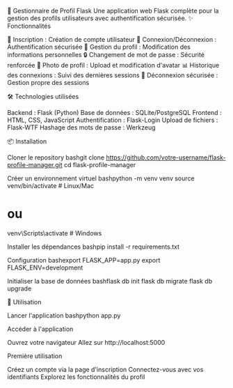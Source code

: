 🔐 Gestionnaire de Profil Flask
Une application web Flask complète pour la gestion des profils utilisateurs avec authentification sécurisée.
✨ Fonctionnalités

📝 Inscription : Création de compte utilisateur
🔑 Connexion/Déconnexion : Authentification sécurisée
👤 Gestion du profil : Modification des informations personnelles
🔒 Changement de mot de passe : Sécurité renforcée
📸 Photo de profil : Upload et modification d'avatar
📊 Historique des connexions : Suivi des dernières sessions
🚪 Déconnexion sécurisée : Gestion propre des sessions

🛠️ Technologies utilisées

Backend : Flask (Python)
Base de données : SQLite/PostgreSQL
Frontend : HTML, CSS, JavaScript
Authentification : Flask-Login
Upload de fichiers : Flask-WTF
Hashage des mots de passe : Werkzeug

📦 Installation

Cloner le repository
bashgit clone https://github.com/votre-username/flask-profile-manager.git
cd flask-profile-manager

Créer un environnement virtuel
bashpython -m venv venv
source venv/bin/activate  # Linux/Mac
# ou
venv\Scripts\activate     # Windows

Installer les dépendances
bashpip install -r requirements.txt

Configuration
bashexport FLASK_APP=app.py
export FLASK_ENV=development

Initialiser la base de données
bashflask db init
flask db migrate
flask db upgrade


🚀 Utilisation

Lancer l'application
bashpython app.py

Accéder à l'application

Ouvrez votre navigateur
Allez sur http://localhost:5000


Première utilisation

Créez un compte via la page d'inscription
Connectez-vous avec vos identifiants
Explorez les fonctionnalités du profil
